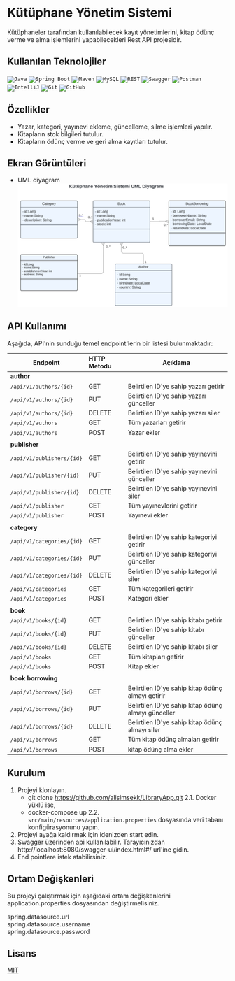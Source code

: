 # Kütüphane Yönetim Sistemi

Kütüphaneler tarafından kullanılabilecek kayıt yönetimlerini, kitap ödünç verme ve alma işlemlerini yapabilecekleri Rest API projesidir.
## Kullanılan Teknolojiler

<code><img width="50" src="https://user-images.githubusercontent.com/25181517/117201156-9a724800-adec-11eb-9a9d-3cd0f67da4bc.png" alt="Java" title="Java"/></code>
<code><img width="50" src="https://user-images.githubusercontent.com/25181517/183891303-41f257f8-6b3d-487c-aa56-c497b880d0fb.png" alt="Spring Boot" title="Spring Boot"/></code>
<code><img width="50" src="https://user-images.githubusercontent.com/25181517/117207242-07d5a700-adf4-11eb-975e-be04e62b984b.png" alt="Maven" title="Maven"/></code>
<code><img width="50" src="https://user-images.githubusercontent.com/25181517/183896128-ec99105a-ec1a-4d85-b08b-1aa1620b2046.png" alt="MySQL" title="MySQL"/></code>
<code><img width="50" src="https://user-images.githubusercontent.com/25181517/192107858-fe19f043-c502-4009-8c47-476fc89718ad.png" alt="REST" title="REST"/></code>
<code><img width="50" src="https://user-images.githubusercontent.com/25181517/186711335-a3729606-5a78-4496-9a36-06efcc74f800.png" alt="Swagger" title="Swagger"/></code>
<code><img width="50" src="https://user-images.githubusercontent.com/25181517/192109061-e138ca71-337c-4019-8d42-4792fdaa7128.png" alt="Postman" title="Postman"/></code>
<code><img width="50" src="https://user-images.githubusercontent.com/25181517/192108890-200809d1-439c-4e23-90d3-b090cf9a4eea.png" alt="IntelliJ" title="IntelliJ"/></code>
<code><img width="50" src="https://user-images.githubusercontent.com/25181517/192108372-f71d70ac-7ae6-4c0d-8395-51d8870c2ef0.png" alt="Git" title="Git"/></code>
<code><img width="50" src="https://user-images.githubusercontent.com/25181517/192108374-8da61ba1-99ec-41d7-80b8-fb2f7c0a4948.png" alt="GitHub" title="GitHub"/></code>

## Özellikler

- Yazar, kategori, yayınevi ekleme, güncelleme, silme işlemleri yapılır.
- Kitapların stok bilgileri tutulur.
- Kitapların ödünç verme ve geri alma kayıtları tutulur.

## Ekran Görüntüleri
- UML diyagram
  <img src="src/main/resources/images/uml.png" alt="Diagram_1" width="" />

## API Kullanımı
Aşağıda, API'nin sunduğu temel endpoint'lerin bir listesi bulunmaktadır:


| Endpoint                   | HTTP Metodu | Açıklama                                            |
|----------------------------|:------------|-----------------------------------------------------|
| **author**                 |             |                                                     |
| `/api/v1/authors/{id}`     | GET         | Belirtilen ID'ye sahip yazarı getirir               |
| `/api/v1/authors/{id}`     | PUT         | Belirtilen ID'ye sahip yazarı günceller             |
| `/api/v1/authors/{id}`     | DELETE      | Belirtilen ID'ye sahip yazarı siler                 |
| `/api/v1/authors`          | GET         | Tüm yazarları getirir                               |
| `/api/v1/authors`          | POST        | Yazar ekler                                         |
|                            |             |                                                     |
| **publisher**              |             |                                                     |
| `/api/v1/publishers/{id}`  | GET         | Belirtilen ID'ye sahip yayınevini getirir           |
| `/api/v1/publisher/{id}`   | PUT         | Belirtilen ID'ye sahip yayınevini günceller         |
| `/api/v1/publisher/{id}`   | DELETE      | Belirtilen ID'ye sahip yayınevini siler             |
| `/api/v1/publisher`        | GET         | Tüm yayınevlerini getirir                           |
| `/api/v1/publisher`        | POST        | Yayınevi ekler                                      |
|                            |             |                                                     |
| **category**               |             |                                                     |
| `/api/v1/categories/{id}`  | GET         | Belirtilen ID'ye sahip kategoriyi getirir           |
| `/api/v1/categories/{id}`  | PUT         | Belirtilen ID'ye sahip kategoriyi günceller         |
| `/api/v1/categories/{id}`  | DELETE      | Belirtilen ID'ye sahip kategoriyi siler             |
| `/api/v1/categories`       | GET         | Tüm kategorileri getirir                            |
| `/api/v1/categories`       | POST        | Kategori ekler                                      |
|                            |             |                                                     |
| **book**                   |             |                                                     |
| `/api/v1/books/{id}`       | GET         | Belirtilen ID'ye sahip kitabı getirir               |
| `/api/v1/books/{id}`       | PUT         | Belirtilen ID'ye sahip kitabı günceller             |
| `/api/v1/books/{id}`       | DELETE      | Belirtilen ID'ye sahip kitabı siler                 |
| `/api/v1/books`            | GET         | Tüm kitapları getirir                               |
| `/api/v1/books`            | POST        | Kitap ekler                                         |
|                            |             |                                                     |
| **book borrowing**         |             |                                                     |
| `/api/v1/borrows/{id}`     | GET         | Belirtilen ID'ye sahip kitap ödünç almayı getirir   |
| `/api/v1/borrows/{id}`     | PUT         | Belirtilen ID'ye sahip kitap ödünç almayı günceller |
| `/api/v1/borrows/{id}`     | DELETE      | Belirtilen ID'ye sahip kitap ödünç almayı siler     |
| `/api/v1/borrows`          | GET         | Tüm kitap ödünç almaları getirir                    |
| `/api/v1/borrows`          | POST        | kitap ödünç alma ekler                              |


## Kurulum
1. Projeyi klonlayın.
    - git clone https://github.com/alisimsekk/LibraryApp.git
2.1. Docker yüklü ise,
    - docker-compose up 
2.2. `src/main/resources/application.properties` dosyasında veri tabanı konfigürasyonunu yapın.
3. Projeyi ayağa kaldırmak için idenizden start edin.
4. Swagger üzerinden api kullanılabilir. Tarayıcınızdan http://localhost:8080/swagger-ui/index.html#/ url'ine gidin.
5. End pointlere istek atabilirsiniz.

## Ortam Değişkenleri

Bu projeyi çalıştırmak için aşağıdaki ortam değişkenlerini application.properties dosyasından değiştirmelisiniz.

spring.datasource.url  
spring.datasource.username  
spring.datasource.password

## Lisans

[MIT](https://choosealicense.com/licenses/mit/)

